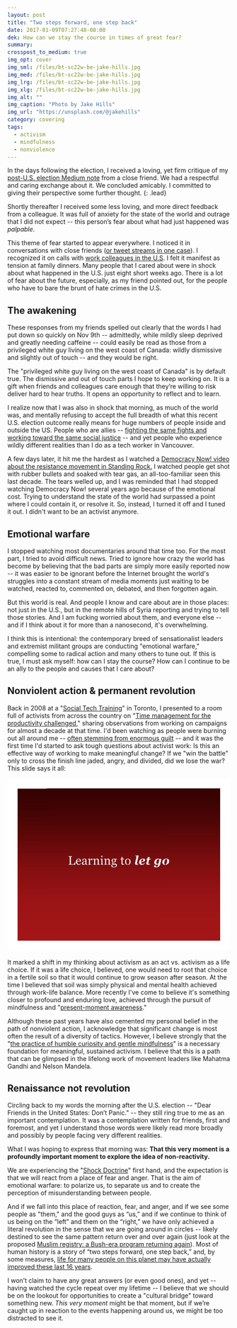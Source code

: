 ```yaml
---
layout: post
title: "Two steps forward, one step back"
date: 2017-01-09T07:27:48-08:00
dek: How can we stay the course in times of great fear?
summary: 
crosspost_to_medium: true
img_opt: cover
img_sml: /files/bt-sc22w-be-jake-hills.jpg
img_med: /files/bt-sc22w-be-jake-hills.jpg
img_lrg: /files/bt-sc22w-be-jake-hills.jpg
img_xlg: /files/bt-sc22w-be-jake-hills.jpg
img_alt: ""
img_caption: "Photo by Jake Hills"
img_url: "https://unsplash.com/@jakehills"
category: covering
tags: 
  - activism
  - mindfulness
  - nonviolence
---
```


In the days following the election, I received a loving, yet firm critique of my [post-U.S. election Medium note](https://medium.com/@phillipadsmith/dear-friends-in-the-united-states-dont-panic-c2791665087b#.higarmy1b) from a close friend. We had a respectful and caring exchange about it. We concluded amicably. I committed to giving their perspective some further thought.
{: .lead}
 

Shortly thereafter I received some less loving, and more direct feedback from a colleague. It was full of anxiety for the state of the world and outrage that I did not expect -- this person’s fear about what had just happened was *palpable*.

This theme of fear started to appear everywhere. I noticed it in conversations with close friends ([or tweet streams in one case](https://twitter.com/cblatts/status/796358460665462784)). I recognized it on calls with [work colleagues in the U.S](http://beautifultrouble.org/). I felt it manifest as tension at family dinners. Many people that I cared about were in shock about what happened in the U.S. just eight short weeks ago. There is a lot of fear about the future, especially, as my friend pointed out, for the people who have to bare the brunt of hate crimes in the U.S.

## The awakening

These responses from my friends spelled out clearly that the words I had put down so quickly on Nov 9th -- admittedly, while mildly sleep deprived and greatly needing caffeine -- could easily be read as those from a privileged white guy living on the west coast of Canada: wildly dismissive and slightly out of touch -- and they would be right.

  

The "privileged white guy living on the west coast of Canada" is by default true. The dismissive and out of touch parts I hope to keep working on. It is a gift when friends and colleagues care enough that they’re willing to risk deliver hard to hear truths. It opens an opportunity to reflect and to learn.

I realize now that I was also in shock that morning, as much of the world was, and mentally refusing to accept the full breadth of what this recent U.S. election outcome really means for huge numbers of people inside and outside the US. People who are allies -- [fighting the same fights and working toward the same social justice](https://beautifulrising.org/) -- and yet people who experience wildly different realities than I do as a tech worker in Vancouver.

A few days later, it hit me the hardest as I watched a [Democracy Now! video about the resistance movement in Standing Rock.](https://www.democracynow.org/2016/11/21/headlines/standing_rock_100_injured_after_police_attack_with_water_cannons_rubber_bullets_mace) I watched people get shot with rubber bullets and soaked with tear gas, an all-too-familiar seen this last decade. The tears welled up, and I was reminded that I had stopped watching Democracy Now! several years ago because of the emotional cost. Trying to understand the state of the world had surpassed a point where I could contain it, or resolve it. So, instead, I turned it off and I tuned it out. I didn't want to be an activist anymore. 

## Emotional warfare

I stopped watching most documentaries around that time too. For the most part, I tried to avoid difficult news. Tried to ignore how crazy the world has become by believing that the bad parts are simply more easily reported now -- it was easier to be ignorant before the Internet brought the world's struggles into a constant stream of media moments just waiting to be watched, reacted to, commented on, debated, and then forgotten again.

But this world is real. And people I know and care about are in those places: not just in the U.S., but in the remote hills of Syria reporting and trying to tell those stories. And I am fucking worried about them, and everyone else -- and if I think about it for more than a nanosecond, it's overwhelming.

I think this is intentional: the contemporary breed of sensationalist leaders and extremist militant groups are conducting "emotional warfare," compelling some to radical action and many others to tune out. If this is true, I must ask myself: how can I stay the course? How can I continue to be an ally to the people and causes that I care about?

## Nonviolent action & permanent revolution

Back in 2008 at a "[Social Tech Training](https://www.marsdd.com/news-and-insights/social-tech-training-free-keynote-lectures/)" in Toronto, I presented to a room full of activists from across the country on "[Time management for the productivity challenged](http://www.slideshare.net/phillipadsmith/time-management-for-the-productivity-challenged)," sharing observations from working on campaigns for almost a decade at that time. I'd been watching as people were burning out all around me -- [often stemming from enormous guilt](https://newint.org/features/special/2007/11/01/special_feature/) -- and it was the first time I'd started to ask tough questions about activist work: Is this an effective way of working to make meaningful change? If we "win the battle" only to cross the finish line jaded, angry, and divided, did we lose the war? This slide says it all:

![Slide: Learning to let go](/files/slide-let-go.png)

It marked a shift in my thinking about activism as an act vs. activism as a life choice. If it was a life choice, I believed, one would need to root that choice in a fertile soil so that it would continue to grow season after season. At the time I believed that soil was simply physical and mental health achieved through work-life balance. More recently I've come to believe it's something closer to profound and enduring love, achieved through the pursuit of mindfulness and "[present-moment awareness](http://amzn.to/2iWMWx4)."

Although these past years have also cemented my personal belief in the path of nonviolent action, I acknowledge that significant change is most often the result of a diversity of tactics. However, I believe strongly that the "[the practice of humble curiosity and gentle mindfulness](https://compassionateactivism.leadpages.co/healing-whiteness-program/)" is a necessary foundation for meaningful, sustained activism. I believe that this is a path that can be glimpsed in the lifelong work of movement leaders like Mahatma Gandhi and Nelson Mandela.

## Renaissance not revolution

Circling back to my words the morning after the U.S. election -- "Dear Friends in the United States: Don’t Panic." -- they still ring true to me as an important contemplation. It was a contemplation written for friends, first and foremost, and yet I understand those words were likely read more broadly and possibly by people facing very different realities. 

What I was hoping to express that morning was: **That this very moment is a profoundly important moment to explore the idea of non-reactivity.**

We are experiencing the "[Shock Doctrine](http://www.naomiklein.org/shock-doctrine/where-to-buy)" first hand, and the expectation is that we will react from a place of fear and anger. That is the aim of emotional warfare: to polarize us, to separate us and to create the perception of misunderstanding between people.

And if we fall into this place of reaction, fear, and anger, and if we see some people as "them," and the good guys as “us,” and if we continue to think of us being on the “left” and them on the “right,” we have only achieved a literal revolution in the sense that we are going around in circles -- likely destined to see the same pattern return over and over again (just look at the proposed [Muslim registry: a Bush-era program returning again](http://www.vox.com/policy-and-politics/2016/11/16/13649764/trump-muslim-register-database)). Most of human history is a story of “two steps forward, one step back,” and, by some measures, [life for many people on this planet may have actually improved these last 16 years](http://www.theatlantic.com/business/archive/2014/01/the-dark-side-of-globalization-why-seattles-1999-protesters-were-right/282831/).

I won’t claim to have any great answers (or even good ones), and yet -- having watched the cycle repeat over my lifetime -- I believe that we should be on the lookout for opportunities to create a "cultural bridge" toward something new. *This very moment* might be that moment, but if we’re caught up in reaction to the events happening around us, we might be too distracted to see it.
